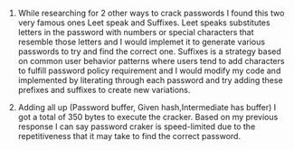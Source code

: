 1. While researching for 2 other ways to crack passwords I found this two very famous ones Leet speak and Suffixes. Leet speaks substitutes letters in the password with numbers or special characters that resemble those letters and I would implemet it to generate various passwords to try and find the correct one. Suffixes is a strategy based on common user behavior patterns where users tend to add characters to fulfill password policy requirement and I would modify my code and implemented by literating through each password and try adding these prefixes and suffixes to create new variations.

2. Adding all up (Password buffer, Given hash,Intermediate has buffer) I got a total of 350 bytes to execute the cracker. Based on my previous response I can say password craker is speed-limited due to the repetitiveness that it may take to find the correct password.